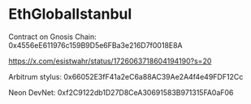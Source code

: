 # EthGlobalIstanbul
 
Contract on Gnosis Chain: 0x4556eE611976c159B9D5e6FBa3e216D7f0018E8A

https://x.com/esistwahr/status/1726063718604194190?s=20


Arbitrum stylus: 0x66052E3fF41a2eC6a88AC39Ae2A4f4e49FDF12Cc

Neon DevNet: 0xf2C9122db1D27D8CeA30691583B971315FA0aF06
